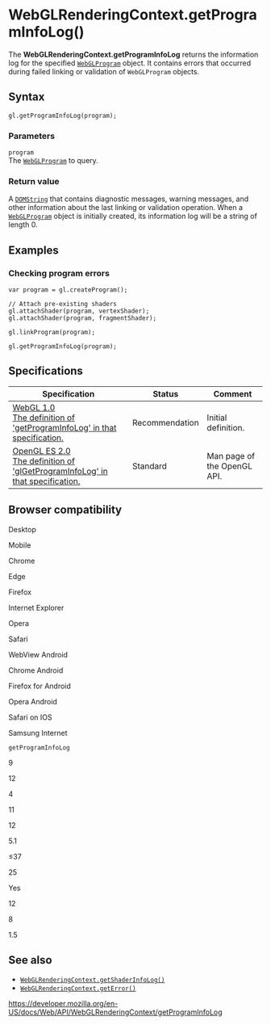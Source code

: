 WebGLRenderingContext.getProgramInfoLog()
=========================================

The **WebGLRenderingContext.getProgramInfoLog** returns the information log for the specified [`WebGLProgram`](../webglprogram) object. It contains errors that occurred during failed linking or validation of `WebGLProgram` objects.

Syntax
------

    gl.getProgramInfoLog(program);

### Parameters

`program`  
The [`WebGLProgram`](../webglprogram) to query.

### Return value

A [`DOMString`](../domstring) that contains diagnostic messages, warning messages, and other information about the last linking or validation operation. When a [`WebGLProgram`](../webglprogram) object is initially created, its information log will be a string of length 0.

Examples
--------

### Checking program errors

    var program = gl.createProgram();

    // Attach pre-existing shaders
    gl.attachShader(program, vertexShader);
    gl.attachShader(program, fragmentShader);

    gl.linkProgram(program);

    gl.getProgramInfoLog(program);

Specifications
--------------

<table><thead><tr class="header"><th>Specification</th><th>Status</th><th>Comment</th></tr></thead><tbody><tr class="odd"><td><a href="https://www.khronos.org/registry/webgl/specs/latest/1.0/#5.14.9">WebGL 1.0<br />
<span class="small">The definition of 'getProgramInfoLog' in that specification.</span></a></td><td><span class="spec-rec">Recommendation</span></td><td>Initial definition.</td></tr><tr class="even"><td><a href="https://www.khronos.org/opengles/sdk/docs/man/xhtml/glGetProgramInfoLog.xml">OpenGL ES 2.0<br />
<span class="small">The definition of 'glGetProgramInfoLog' in that specification.</span></a></td><td><span class="spec-standard">Standard</span></td><td>Man page of the OpenGL API.</td></tr></tbody></table>

Browser compatibility
---------------------

Desktop

Mobile

Chrome

Edge

Firefox

Internet Explorer

Opera

Safari

WebView Android

Chrome Android

Firefox for Android

Opera Android

Safari on IOS

Samsung Internet

`getProgramInfoLog`

9

12

4

11

12

5.1

≤37

25

Yes

12

8

1.5

See also
--------

-   [`WebGLRenderingContext.getShaderInfoLog()`](getshaderinfolog)
-   [`WebGLRenderingContext.getError()`](geterror)

<a href="https://developer.mozilla.org/en-US/docs/Web/API/WebGLRenderingContext/getProgramInfoLog" class="_attribution-link">https://developer.mozilla.org/en-US/docs/Web/API/WebGLRenderingContext/getProgramInfoLog</a>
